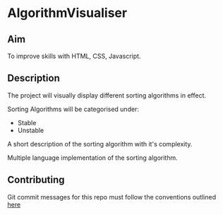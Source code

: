 ﻿# AlgorithmVisualiser

## Aim

To improve skills with HTML, CSS, Javascript.

## Description

The project will visually display different sorting algorithms in effect.

Sorting Algorithms will be categorised under:

- Stable
- Unstable

A short description of the sorting algorithm with it's complexity.

Multiple language implementation of the sorting algorithm.

## Contributing

Git commit messages for this repo must follow the conventions outlined [here](https://gist.github.com/joshbuchea/6f47e86d2510bce28f8e7f42ae84c716)
